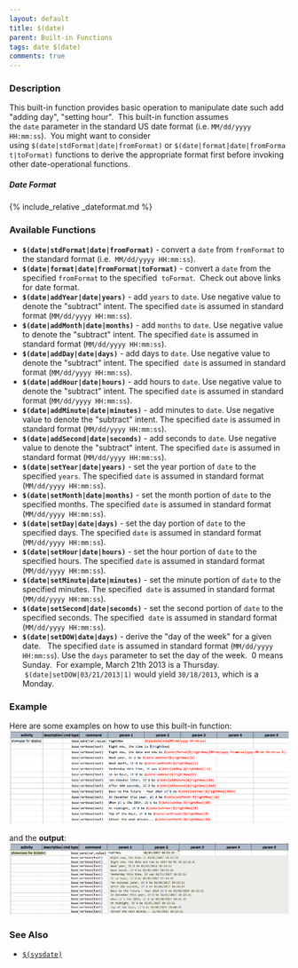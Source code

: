 ```yaml
---
layout: default
title: $(date)
parent: Built-in Functions
tags: date $(date)
comments: true
---
```



### Description
This built-in function provides basic operation to manipulate date such add "adding day", "setting hour".  This 
built-in function assumes the `date` parameter in the standard US date format (i.e. `MM/dd/yyyy HH:mm:ss`).  You might 
want to consider using `$(date|stdFormat|date|fromFormat)` or `$(date|format|date|fromFormat|toFormat)` functions to 
derive the appropriate format first before invoking other date-operational functions.

##### Date Format
{% include_relative _dateformat.md %}


### Available Functions
- **`$(date|stdFormat|date|fromFormat)`** \- convert a `date` from `fromFormat` to the standard format (i.e. 
  `MM/dd/yyyy HH:mm:ss`).    
- **`$(date|format|date|fromFormat|toFormat)`** - convert a `date` from the specified `fromFormat` to the specified 
  `toFormat`.  Check out above links for date format.
- **`$(date|addYear|date|years)`** \- add `years` to `date`. Use negative value to denote the "subtract" intent. The 
  specified `date` is assumed in standard format (`MM/dd/yyyy HH:mm:ss`).
- **`$(date|addMonth|date|months)`** - add `months` to `date`. Use negative value to denote the "subtract" intent. The 
  specified `date` is assumed in standard format (`MM/dd/yyyy HH:mm:ss`).
- **`$(date|addDay|date|days)`** - add days to `date`. Use negative value to denote the "subtract" intent. The specified 
  `date` is assumed in standard format (`MM/dd/yyyy HH:mm:ss`).
- **`$(date|addHour|date|hours)`** - add hours to `date`. Use negative value to denote the "subtract" intent. The 
  specified `date` is assumed in standard format (`MM/dd/yyyy HH:mm:ss`).
- **`$(date|addMinute|date|minutes)`** - add minutes to `date`. Use negative value to denote the "subtract" intent. The 
  specified `date` is assumed in standard format (`MM/dd/yyyy HH:mm:ss`).
- **`$(date|addSecond|date|seconds)`** - add seconds to `date`. Use negative value to denote the "subtract" intent. The 
  specified `date` is assumed in standard format (`MM/dd/yyyy HH:mm:ss`).
- **`$(date|setYear|date|years)`** \- set the year portion of `date` to the specified `years`. The specified `date` is 
  assumed in standard format (`MM/dd/yyyy HH:mm:ss`).
- **`$(date|setMonth|date|months)`** \- set the month portion of `date` to the specified months. The specified `date` is 
  assumed in standard format (`MM/dd/yyyy HH:mm:ss`).
- **`$(date|setDay|date|days)`** \- set the day portion of `date` to the specified days. The specified `date` is assumed 
  in standard format (`MM/dd/yyyy HH:mm:ss`).
- **`$(date|setHour|date|hours)`** \- set the hour portion of `date` to the specified hours. The specified `date` is 
  assumed in standard format (`MM/dd/yyyy HH:mm:ss`).
- **`$(date|setMinute|date|minutes)`** \- set the minute portion of `date` to the specified minutes. The specified 
  `date` is assumed in standard format (`MM/dd/yyyy HH:mm:ss`).
- **`$(date|setSecond|date|seconds)`** \- set the second portion of `date` to the specified seconds. The specified 
  `date` is assumed in standard format (`MM/dd/yyyy HH:mm:ss`).
- **`$(date|setDOW|date|days)`** \- derive the "day of the week" for a given date.   The specified `date` is assumed in 
  standard format (`MM/dd/yyyy HH:mm:ss`). Use the `days` parameter to set the day of the week.  0 means Sunday.  For 
  example, March 21th 2013 is a Thursday.  `$(date|setDOW|03/21/2013|1)` would yield `30/18/2013`, which is a Monday.   


### Example
Here are some examples on how to use this built-in function:<br/>
![script](image/$(date)_01.png)

and the **output**:<br/>
![output](image/$(date)_02.png)


### See Also
- [`$(sysdate)`]($(sysdate))
